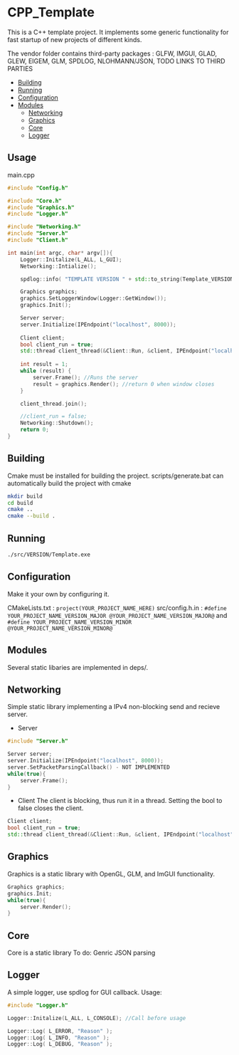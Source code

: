 # CPP_Template
This is a C++ template project. It implements some generic functionality for fast startup of new projects of different kinds. 

The vendor folder contains third-party packages : GLFW, IMGUI, GLAD, GLEW, EIGEM, GLM, SPDLOG, NLOHMANN/JSON, 
TODO LINKS TO THIRD PARTIES
- [Building](#building)
- [Running](#running)
- [Configuration](#configuration)
- [Modules](#modules)
	- [Networking](#configuration)
	- [Graphics](#graphics)
	- [Core](#core)
	- [Logger](#logger)

## Usage

main.cpp
```c++
#include "Config.h"

#include "Core.h"
#include "Graphics.h"
#include "Logger.h"

#include "Networking.h"
#include "Server.h"
#include "Client.h"

int main(int argc, char* argv[]){
    Logger::Initalize(L_ALL, L_GUI);
    Networking::Intialize();

    spdlog::info( "TEMPLATE VERSION " + std::to_string(Template_VERSION_MAJOR) + "." + std::to_string(Template_VERSION_MINOR));

    Graphics graphics;
    graphics.SetLoggerWindow(Logger::GetWindow());
    graphics.Init();

    Server server;
    server.Initialize(IPEndpoint("localhost", 8000));
    
    Client client;
    bool client_run = true;
    std::thread client_thread(&Client::Run, &client, IPEndpoint("localhost", 8000), &client_run);
    
    int result = 1;
    while (result) {
        server.Frame(); //Runs the server
        result = graphics.Render(); //return 0 when window closes
    }

    client_thread.join();

    //client_run = false;
    Networking::Shutdown();
    return 0;
}
```

## Building
Cmake must be installed for building the project. 
scripts/generate.bat can automatically build the project with cmake 
```bash
mkdir build
cd build
cmake ..
cmake --build .
```

## Running
```bash
./src/VERSION/Template.exe
```

## Configuration
Make it your own by configuring it.

CMakeLists.txt : `project(YOUR_PROJECT_NAME_HERE)`
src/config.h.in :
`#define YOUR_PROJECT_NAME_VERSION_MAJOR @YOUR_PROJECT_NAME_VERSION_MAJOR@` and
`#define YOUR_PROJECT_NAME_VERSION_MINOR @YOUR_PROJECT_NAME_VERSION_MINOR@`

## Modules
Several static libaries are implemented in deps/.



## Networking
Simple static library implementing a IPv4 non-blocking send and recieve server.

- Server
```cpp
#include "Server.h"

Server server;
server.Initialize(IPEndpoint("localhost", 8000));
server.SetPacketParsingCallback() - NOT IMPLEMENTED
while(true){
    server.Frame();
}
```
- Client
The client is blocking, thus run it in a thread. Setting the bool to false closes the client.
```cpp
Client client;
bool client_run = true;
std::thread client_thread(&Client::Run, &client, IPEndpoint("localhost", 8000), &client_run);
```   

## Graphics
Graphics is a static library with OpenGL, GLM, and ImGUI functionality. 
```cpp
Graphics graphics;
graphics.Init;
while(true){
    server.Render();
}
```

## Core
Core is a static library
To do: Genric JSON parsing

## Logger
A simple logger, use spdlog for GUI callback.
Usage:
```cpp
#include "Logger.h"

Logger::Initalize(L_ALL, L_CONSOLE); //Call before usage

Logger::Log( L_ERROR, "Reason" );
Logger::Log( L_INFO, "Reason" );
Logger::Log( L_DEBUG, "Reason" );
```
